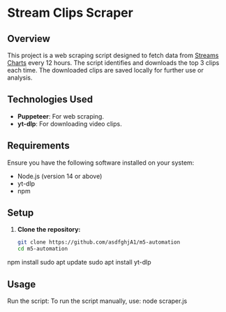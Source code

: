 # Stream Clips Scraper

## Overview

This project is a web scraping script designed to fetch data from [Streams Charts](https://streamscharts.com/clips) every 12 hours. The script identifies and downloads the top 3 clips each time. The downloaded clips are saved locally for further use or analysis.

## Technologies Used

- **Puppeteer**: For web scraping.
- **yt-dlp**: For downloading video clips.

## Requirements

Ensure you have the following software installed on your system:

- Node.js (version 14 or above)
- yt-dlp
- npm

## Setup

1. **Clone the repository:**

   ```sh
   git clone https://github.com/asdfghjA1/m5-automation
   cd m5-automation

npm install
sudo apt update
sudo apt install yt-dlp
## Usage
Run the script:
To run the script manually, use:
node scraper.js
